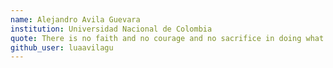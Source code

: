 ```yaml
---
name: Alejandro Avila Guevara 
institution: Universidad Nacional de Colombia
quote: There is no faith and no courage and no sacrifice in doing what is expedient - J. B. P.
github_user: luaavilagu
---
```

